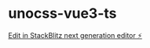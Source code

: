 # unocss-vue3-ts

[Edit in StackBlitz next generation editor ⚡️](https://stackblitz.com/~/github.com/freelaeder/unocss-vue3-ts)